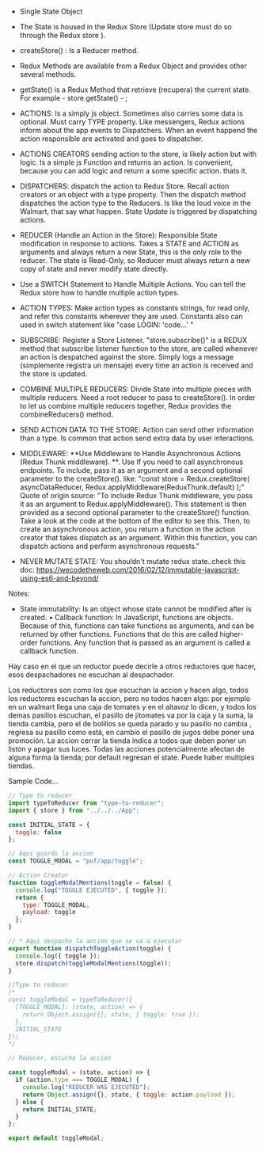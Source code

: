 - Single State Object
- The State is housed in the Redux Store (Update store must do so through the Redux store ).
- createStore() : Is a Reducer method.
- Redux Methods are available from a Redux Object and provides other several methods.

-  getState() is a Redux Method that retrieve (recupera) the current state. For example - store.getState() - ;

- ACTIONS:  Is a simply js object. Sometimes also carries some data is optional.  Must carry TYPE property. Like messengers, Redux actions inform about the app events to  Dispatchers. When an event happend the action responsible are activated and goes to dispatcher.

- ACTIONS CREATORS sending action to the store, is likely action but with logic. Is a simple js Function and returns an action. Is convenient, because you can add logic and return a some specific action. thats it.

- DISPATCHERS: dispatch the action to Redux Store. Recall action creators or an object with a type property. Then the dispatch method dispatches the action type to the Reducers. Is like the loud voice in the Walmart, that say what happen. State Update is triggered by dispatching actions. 

- REDUCER (Handle an Action in the Store):  Responsible State modification in response to actions. Takes a STATE and ACTION as arguments and always return a new State, this is the only role to the reducer. The state is Read-Only, so Reducer must always return a new copy of state and never modify state directly. 

- Use a SWITCH Statement to Handle Multiple Actions. You can tell the Redux store how to handle multiple action types.

- ACTION TYPES: Make action types as constants strings, for read only, and refer this constants wherever they are used. Constants also can used in switch statement like "case LOGIN: 'code...' "

- SUBSCRIBE: Register a Store Listener. "store.subscribe()" is a REDUX method that subscribe listener function to the store, are called whenever an action is despatched against the store. Simply logs a message (simplemente registra un mensaje) every time an action is received and the store is updated.

- COMBINE MULTIPLE REDUCERS: Divide State into multiple pieces with multiple reducers. Need a root reducer to pass to createStore(). In order to let us combine multiple reducers together, Redux provides the combineReducers() method. 

- SEND ACTION DATA TO THE STORE: Action can send other information than a type. Is common that action send extra data by user interactions.

- MIDDLEWARE: **Use Middleware to Handle Asynchronous Actions (Redux Thunk middleware). **.  Use If you need to call asynchronous endpoints. To include, pass it as an argument and a second optional parameter to the createStore(). like: "const store = Redux.createStore(
  asyncDataReducer,
  Redux.applyMiddleware(ReduxThunk.default)
);" Quote of origin source: "To include Redux Thunk middleware, you pass it as an argument to Redux.applyMiddleware(). This statement is then provided as a second optional parameter to the createStore() function. Take a look at the code at the bottom of the editor to see this. Then, to create an asynchronous action, you return a function in the action creator that takes dispatch as an argument. Within this function, you can dispatch actions and perform asynchronous requests."

- NEVER MUTATE STATE: You shouldn't mutate redux state..check this doc: https://wecodetheweb.com/2016/02/12/immutable-javascript-using-es6-and-beyond/




Notes: 
* State immutability: Is an object whose state cannot be modified after is created.
• Callback function: In JavaScript, functions are objects. Because of this, functions can take functions as arguments, and can be returned by other functions. Functions that do this are called higher-order functions. Any function that is passed as an argument is called a callback function.

Hay caso en el que un reductor puede decirle a otros reductores que hacer, esos despachadores no escuchan al despachador.


Los reductores son como los que escuchan la accion y hacen algo, todos los reductores escuchan la accion, pero no todos hacen algo:
por ejemplo en un walmart llega una caja de tomates y en el altavoz lo dicen, y todos los demas pasillos escuchan, el pasillo de jitomates va por la caja y la suma, la  tienda cambia, pero el de bolillos se queda parado y su pasillo no cambia , regresa su pasillo como está, en cambio el pasillo de jugos debe poner una promoción. La accion cerrar la tienda indica a todos que deben poner un listón y apagar sus luces. Todas las acciones potencialmente afectan de alguna forma la tienda; por default regresan el state. Puede haber multiples tiendas.



Sample Code...
```js
// Type to reducer
import typeToReducer from "type-to-reducer";
import { store } from "../../../App";

const INITIAL_STATE = {
  toggle: false
};

// Aqui guardo la accion
const TOGGLE_MODAL = "puf/app/toggle";

// Action Creator
function toggleModalMentions(toggle = false) {
  console.log("TOGGLE EJECUTED", { toggle });
  return {
    type: TOGGLE_MODAL,
    payload: toggle
  };
}

// * Aqui despacho la accion que se va a ejecutar
export function dispatchToggleAction(toggle) {
  console.log({ toggle });
  store.dispatch(toggleModalMentions(toggle));
}

//Type to reducer
/*
const toggleModal = typeToReducer({
  [TOGGLE_MODAL]: (state, action) => {
    return Object.assign({}, state, { toggle: true });
  },
  INITIAL_STATE
});
*/

// Reducer, escucha la accion

const toggleModal = (state, action) => {
  if (action.type === TOGGLE_MODAL) {
    console.log("REDUCER WAS EJECUTED");
    return Object.assign({}, state, { toggle: action.payload });
  } else {
    return INITIAL_STATE;
  }
};

export default toggleModal;

```




